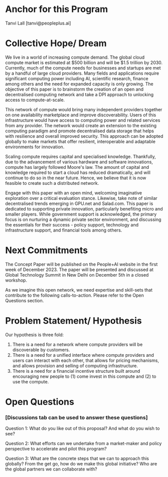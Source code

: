 # Anchor for this Program 
<p> Tanvi Lall [tanvi@peopleplus.ai]

# Collective Hope/ Dream
We live in a world of increasing compute demand. The global cloud compute market is estimated at $500 billion and will be $1.5 trillion by 2030. Currently, much of the compute needs for businesses and startups are met by a handful of large cloud providers. Many fields and applications require significant computing power including AI, scientific research, finance among others and the need for expanded capacity is only growing. The objective of this paper is to brainstorm the creation of an open and decentralised computing network and take a DPI approach to unlocking access to compute-at-scale. 

This network of compute would bring many independent providers together on one availability marketplace and improve discoverability. Users of this infrastructure would have access to computing power and related services from any provider. The network would create an extension to the existing computing paradigm and promote decentralised data storage that helps with resilience and overall improved security. This approach can be adopted globally to make markets that offer resilient, interoperable and adaptable environments for innovation.

Scaling compute requires capital and specialised knowledge. Thankfully, due to the advancement of various hardware and software innovations, compute has largely followed Moore's law. The amount of capital and knowledge required to start a cloud has reduced dramatically, and will continue to do so in the near future. Hence, we believe that it is now feasible to create such a distributed network. 

Engage with this paper with an open mind, welcoming imaginative exploration over a critical evaluation stance. Likewise, take note of similar decentralised trends emerging in GPU.net and Salad.com. This paper is dedicated to supporting private innovation, particularly benefiting micro and smaller players. While government support is acknowledged, the primary focus is on nurturing a dynamic private sector environment, and discussing the essentials for their success - policy support, technology and infrastructure support, and financial tools among others.


# Next Commitments
<p> The Concept Paper will be published on the People+AI website in the first week of December 2023. The paper will be presented and discussed at Global Technology Summit in New Delhi on December 5th in a closed workshop.
<p> As we imagine this open network, we need expertise and skill-sets that contribute to the following calls-to-action. Please refer to the Open Questions section.

# Problem Statement/ Hypothesis
<p> Our hypothesis is three fold:

1. There is a need for a network where compute providers will be discoverable by customers.
2. There is a need for a unified interface where compute providers and users can interact with each other, that allows for pricing mechanisms, and allows provision and selling of computing infrastructure.
3. There is a need for a financial incentive structure built around encouraging new people to (1) come invest in this compute and (2) to use the compute.


# Open Questions 
### [Discussions tab can be used to answer these questions]
<p> Question 1: What do you like out of this proposal? And what do you wish to see?
<p> Question 2: What efforts can we undertake from a market-maker and policy perspective to accelerate and pilot this program? 
<p> Question 3: What are the concrete steps that we can to approach this globally? From the get go, how do we make this global initiative? Who are the global partners we can collaborate with?
  
</p>
